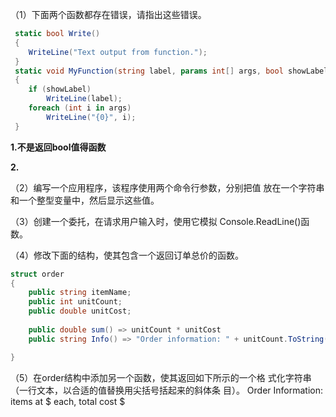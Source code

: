 （1）下面两个函数都存在错误，请指出这些错误。

~~~c#
 static bool Write() 
 { 
 	WriteLine("Text output from function."); 
 } 
 static void MyFunction(string label, params int[] args, bool showLabel) 
 { 
 	if (showLabel) 
 		WriteLine(label); 
 	foreach (int i in args) 
 		WriteLine("{0}", i); 
 } 
~~~

**1.不是返回bool值得函数**

**2.**

（2）编写一个应用程序，该程序使用两个命令行参数，分别把值 放在一个字符串和一个整型变量中，然后显示这些值。 

（3）创建一个委托，在请求用户输入时，使用它模拟 Console.ReadLine()函数。 

（4）修改下面的结构，使其包含一个返回订单总价的函数。 

~~~c#
struct order 
{ 
	public string itemName; 
	public int unitCount; 
	public double unitCost;
    
    public double sum() => unitCount * unitCost
    public string Info() => "Order information: " + unitCount.ToString() + " " + itemName + " items at $" + 		unitCost.ToString() +" each, total cost $" + TotalCost().ToString();

} 
~~~



（5）在order结构中添加另一个函数，使其返回如下所示的一个格 式化字符串（一行文本，以合适的值替换用尖括号括起来的斜体条 目）。 Order Information: items at $ each, total cost $